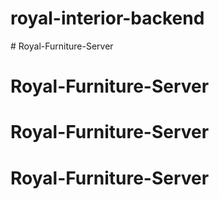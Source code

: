 # royal-interior-backend


<!-- https://brilliant-biscuit-2be6a6.netlify.app/ -->


<!--  Loading Speed is affeted by page weight . if increase the media file like videos ,images it take time to load that time affect the page speed    --># Royal-Furniture-Server
# Royal-Furniture-Server
# Royal-Furniture-Server
# Royal-Furniture-Server
